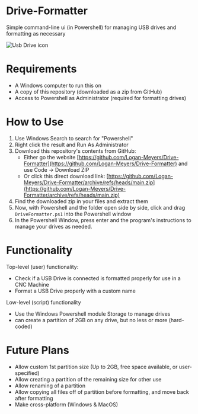 # Drive-Formatter

Simple command-line ui (in Powershell) for managing USB drives and formatting as necessary

![Usb Drive icon](USB_Icon.ico)

# Requirements

- A Windows computer to run this on
- A copy of this repository (downloaded as a zip from GitHub)
- Access to Powershell as Administrator (required for formatting drives)

# How to Use

1. Use Windows Search to search for "Powershell"
2. Right click the result and Run As Administrator
3. Download this repository's contents from GitHub:
    - Either go the website [https://github.com/Logan-Meyers/Drive-Formatter](https://github.com/Logan-Meyers/Drive-Formatter) and use Code -> Download ZIP
    - Or click this direct download link: [https://github.com/Logan-Meyers/Drive-Formatter/archive/refs/heads/main.zip](https://github.com/Logan-Meyers/Drive-Formatter/archive/refs/heads/main.zip)
4. Find the downloaded zip in your files and extract them
5. Now, with Powershell and the folder open side by side, click and drag `DriveFormatter.ps1` into the Powershell window
6. In the Powershell Window, press enter and the program's instructions to manage your drives as needed.

# Functionality

Top-level (user) functionality:
- Check if a USB Drive is connected is formatted properly for use in a CNC Machine
- Format a USB Drive properly with a custom name

Low-level (script) functionality
- Use the Windows Powershell module Storage to manage drives
- can create a partition of 2GB on any drive, but no less or more (hard-coded)

# Future Plans

- Allow custom 1st partition size (Up to 2GB, free space available, or user-specified)
- Allow creating a partition of the remaining size for other use
- Allow renaming of a partition
- Allow copying all files off of partition before formatting, and move back after formatting
- Make cross-platform (Windows & MacOS)
